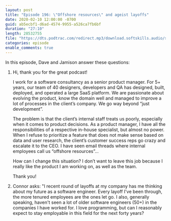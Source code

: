 ```yaml
---
layout: post
title: "Episode 196: \"Offshore resources\" and ageist layoffs"
date: 2020-02-10 12:00:00 -0700
guid: ab5ecbf1-d6ad-4574-9955-a526ca7fb6bf
duration: "27:10"
length: 28532755
file: "https://dts.podtrac.com/redirect.mp3/download.softskills.audio/sse-196.mp3"
categories: episode
enable_comments: true
---
```


In this episode, Dave and Jamison answer these questions:

1. Hi, thank you for the great podcast!
   
   I work for a software consultancy as a senior product manager. For 5+ years, our team of 40 designers, developers and QA has designed, built, deployed, and operated a large SaaS platform. We are passionate about evolving the product, know the domain well and managed to improve a lot of processes in the client’s company. We go way beyond “just development”.
   
   The problem is that the client’s internal staff treats us poorly, especially when it comes to product decisions. As a product manager, I have all the responsibilities of a respective in-house specialist, but almost no power. When I refuse to prioritize a feature that does not make sense based on data and user research, the client’s customer success reps go crazy and escalate it to the CEO. I have seen email threads where internal employees call us “offshore resources”...
   
   How can I change this situation? I don’t want to leave this job because I really like the product I am working on, as well as the team.
   
   Thank you!


2. Connor asks: "I recent round of layoffs at my company has me thinking about my future as a software engineer. Every layoff I've been through, the more tenured employees are the ones let go. I also, generally speaking, haven't seen a lot of older software engineers (50+) in the companies I have worked for. I love programming, but can I reasonably expect to stay employable in this field for the next forty years?

